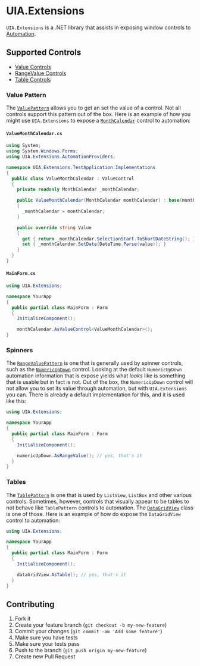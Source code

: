 # UIA.Extensions

`UIA.Extensions` is a .NET library that assists in exposing window controls to [Automation](http://msdn.microsoft.com/en-us/library/ms747327.aspx).

## Supported Controls

* [Value Controls](#value-pattern)
* [RangeValue Controls](#spinners)
* [Table Controls](#tables)

### Value Pattern
The [`ValuePattern`](http://msdn.microsoft.com/en-us/library/system.windows.automation.valuepattern.aspx) allows you to get an set the value of a control. Not all controls support this pattern out of the box. Here is an example of how you might use `UIA.Extensions` to expose a [`MonthCalendar`](http://msdn.microsoft.com/en-us/library/system.windows.forms.monthcalendar.aspx) control to automation:


#### `ValueMonthCalendar.cs`

```csharp
using System;
using System.Windows.Forms;
using UIA.Extensions.AutomationProviders;

namespace UIA.Extensions.TestApplication.Implementations
{
  public class ValueMonthCalendar : ValueControl
  {
    private readonly MonthCalendar _monthCalendar;

    public ValueMonthCalendar(MonthCalendar monthCalendar) : base(monthCalendar)
    {
      _monthCalendar = monthCalendar;
    }

    public override string Value
    {
      get { return _monthCalendar.SelectionStart.ToShortDateString(); }
      set { _monthCalendar.SetDate(DateTime.Parse(value)); }
    }
  }
}

```

#### `MainForm.cs`

```csharp
using UIA.Extensions;

namespace YourApp
{
  public partial class MainForm : Form
  {
    InitializeComponent();

    monthCalendar.AsValueControl<ValueMonthCalendar>();
}
```

### Spinners
The [`RangeValuePattern`](http://msdn.microsoft.com/en-us/library/system.windows.automation.rangevaluepattern.aspx) is one that is generally used by spinner controls, such as the [`NumericUpDown`](http://msdn.microsoft.com/en-us/library/system.windows.forms.numericupdown.aspx) control. Looking at the default `NumericUpDown` automation information that is expose yields what _looks_ like is something that is usable but in fact is not. Out of the box, the `NumericUpDown` control will not allow you to set its value through automation, but with `UIA.Extensions` you can. There is already a default implementation for this, and it is used like this:

```csharp
using UIA.Extensions;

namespace YourApp
{
  public partial class MainForm : Form
  {
    InitializeComponent();

    numericUpDown.AsRangeValue(); // yes, that's it
  }
}
```

### Tables
The [`TablePattern`](http://msdn.microsoft.com/en-us/library/system.windows.automation.tablepattern.aspx) is one that is used by `ListView`, `ListBox` and other various controls. Sometimes, however, controls that visually appear to be tables to not behave like `TablePattern` controls to automation. The [`DataGridView`](http://msdn.microsoft.com/en-us/library/system.windows.forms.datagridview.aspx) class is one of those. Here is an example of how do expose the `DataGridView` control to automation:

```csharp
using UIA.Extensions;

namespace YourApp
{
  public partial class MainForm : Form
  {
    InitializeComponent();

    dataGridView.AsTable(); // yes, that's it
  }
}
```

## Contributing

1. Fork it
2. Create your feature branch (`git checkout -b my-new-feature`)
3. Commit your changes (`git commit -am 'Add some feature'`)
4. Make sure you have tests
5. Make sure your tests pass
6. Push to the branch (`git push origin my-new-feature`)
7. Create new Pull Request
